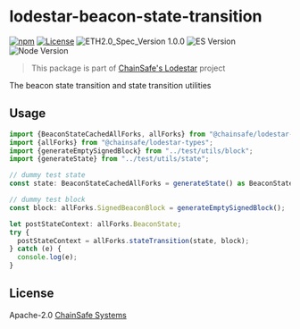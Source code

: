 # lodestar-beacon-state-transition

[![npm](https://img.shields.io/npm/v/@chainsafe/lodestar-beacon-state-transition)](https://www.npmjs.com/package/@chainsafe/lodestar-beacon-state-transition)
[![License](https://img.shields.io/badge/License-Apache%202.0-blue.svg)](https://opensource.org/licenses/Apache-2.0)
![ETH2.0_Spec_Version 1.0.0](https://img.shields.io/badge/ETH2.0_Spec_Version-1.0.0-2e86c1.svg)
![ES Version](https://img.shields.io/badge/ES-2020-yellow)
![Node Version](https://img.shields.io/badge/node-12.x-green)

> This package is part of [ChainSafe's Lodestar](https://lodestar.chainsafe.io) project

The beacon state transition and state transition utilities

## Usage

```typescript
import {BeaconStateCachedAllForks, allForks} from "@chainsafe/lodestar-beacon-state-transition";
import {allForks} from "@chainsafe/lodestar-types";
import {generateEmptySignedBlock} from "../test/utils/block";
import {generateState} from "../test/utils/state";

// dummy test state
const state: BeaconStateCachedAllForks = generateState() as BeaconStateCachedAllForks;

// dummy test block
const block: allForks.SignedBeaconBlock = generateEmptySignedBlock();

let postStateContext: allForks.BeaconState;
try {
  postStateContext = allForks.stateTransition(state, block);
} catch (e) {
  console.log(e);
}
```

## License

Apache-2.0 [ChainSafe Systems](https://chainsafe.io)
